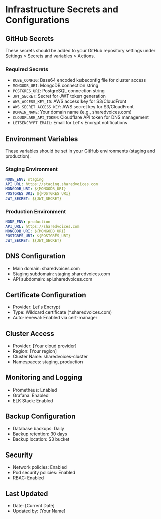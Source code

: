# Infrastructure Secrets and Configurations

## GitHub Secrets
These secrets should be added to your GitHub repository settings under Settings > Secrets and variables > Actions.

### Required Secrets
- `KUBE_CONFIG`: Base64 encoded kubeconfig file for cluster access
- `MONGODB_URI`: MongoDB connection string
- `POSTGRES_URI`: PostgreSQL connection string
- `JWT_SECRET`: Secret for JWT token generation
- `AWS_ACCESS_KEY_ID`: AWS access key for S3/CloudFront
- `AWS_SECRET_ACCESS_KEY`: AWS secret key for S3/CloudFront
- `DOMAIN_NAME`: Your domain name (e.g., sharedvoices.com)
- `CLOUDFLARE_API_TOKEN`: Cloudflare API token for DNS management
- `LETSENCRYPT_EMAIL`: Email for Let's Encrypt notifications

## Environment Variables
These variables should be set in your GitHub environments (staging and production).

### Staging Environment
```yaml
NODE_ENV: staging
API_URL: https://staging.sharedvoices.com
MONGODB_URI: ${MONGODB_URI}
POSTGRES_URI: ${POSTGRES_URI}
JWT_SECRET: ${JWT_SECRET}
```

### Production Environment
```yaml
NODE_ENV: production
API_URL: https://sharedvoices.com
MONGODB_URI: ${MONGODB_URI}
POSTGRES_URI: ${POSTGRES_URI}
JWT_SECRET: ${JWT_SECRET}
```

## DNS Configuration
- Main domain: sharedvoices.com
- Staging subdomain: staging.sharedvoices.com
- API subdomain: api.sharedvoices.com

## Certificate Configuration
- Provider: Let's Encrypt
- Type: Wildcard certificate (*.sharedvoices.com)
- Auto-renewal: Enabled via cert-manager

## Cluster Access
- Provider: [Your cloud provider]
- Region: [Your region]
- Cluster Name: sharedvoices-cluster
- Namespaces: staging, production

## Monitoring and Logging
- Prometheus: Enabled
- Grafana: Enabled
- ELK Stack: Enabled

## Backup Configuration
- Database backups: Daily
- Backup retention: 30 days
- Backup location: S3 bucket

## Security
- Network policies: Enabled
- Pod security policies: Enabled
- RBAC: Enabled

## Last Updated
- Date: [Current Date]
- Updated by: [Your Name] 